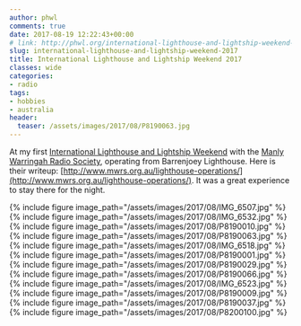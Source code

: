 ```yaml
---
author: phwl
comments: true
date: 2017-08-19 12:22:43+00:00
# link: http://phwl.org/international-lighthouse-and-lightship-weekend-2017/
slug: international-lighthouse-and-lightship-weekend-2017
title: International Lighthouse and Lightship Weekend 2017
classes: wide
categories:
- radio
tags:
- hobbies
- australia
header:
  teaser: /assets/images/2017/08/P8190063.jpg
---
```


At my first [International Lighthouse and Lightship Weekend](https://illw.net/) with the [Manly Warringah Radio Society](http://www.mwrs.org.au/), operating from Barrenjoey Lighthouse. Here is their writeup: [http://www.mwrs.org.au/lighthouse-operations/](http://www.mwrs.org.au/lighthouse-operations/). It was a great experience to stay there for the night.

{% include figure image_path="/assets/images/2017/08/IMG_6507.jpg" %}
{% include figure image_path="/assets/images/2017/08/IMG_6532.jpg" %}
{% include figure image_path="/assets/images/2017/08/P8190010.jpg" %}
{% include figure image_path="/assets/images/2017/08/P8190063.jpg" %}
{% include figure image_path="/assets/images/2017/08/IMG_6518.jpg" %}
{% include figure image_path="/assets/images/2017/08/P8190001.jpg" %}
{% include figure image_path="/assets/images/2017/08/P8190029.jpg" %}
{% include figure image_path="/assets/images/2017/08/P8190066.jpg" %}
{% include figure image_path="/assets/images/2017/08/IMG_6523.jpg" %}
{% include figure image_path="/assets/images/2017/08/P8190009.jpg" %}
{% include figure image_path="/assets/images/2017/08/P8190037.jpg" %}
{% include figure image_path="/assets/images/2017/08/P8200100.jpg" %}
